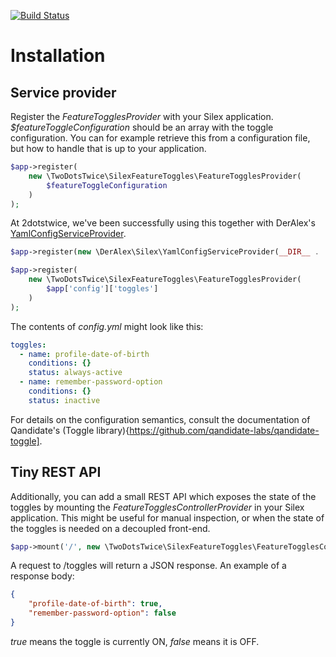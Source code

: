 [![Build Status](https://travis-ci.org/2dotstwice/silex-feature-toggles-provider.svg?branch=master)](https://travis-ci.org/2dotstwice/silex-feature-toggles-provider)

# Installation

## Service provider

Register the _FeatureTogglesProvider_ with your Silex application.
_$featureToggleConfiguration_ should be an array with the toggle configuration. 
You can for example retrieve this from a configuration file, but how to handle 
that is up to your application.

```php
$app->register(
    new \TwoDotsTwice\SilexFeatureToggles\FeatureTogglesProvider(
        $featureToggleConfiguration
    )
);
```

At 2dotstwice, we've been successfully using this together with DerAlex's 
[YamlConfigServiceProvider](https://github.com/deralex/YamlConfigServiceProvider).

```php
$app->register(new \DerAlex\Silex\YamlConfigServiceProvider(__DIR__ . '/config.yml'));

$app->register(
    new \TwoDotsTwice\SilexFeatureToggles\FeatureTogglesProvider(
        $app['config']['toggles']
    )
);
```

The contents of _config.yml_ might look like this:
 
```yaml
toggles:
  - name: profile-date-of-birth
    conditions: {}
    status: always-active
  - name: remember-password-option
    conditions: {}
    status: inactive
```

For details on the configuration semantics, consult the documentation of Qandidate's
(Toggle library){https://github.com/qandidate-labs/qandidate-toggle].

## Tiny REST API

Additionally, you can add a small REST API which exposes the state of the
toggles by mounting the _FeatureTogglesControllerProvider_ in your Silex
application.
This might be useful for manual inspection, or when the state of the toggles
is needed on a decoupled front-end.

```php
$app->mount('/', new \TwoDotsTwice\SilexFeatureToggles\FeatureTogglesControllerProvider());
```

A request to /toggles will return a JSON response. An example of a response body:

```json
{
    "profile-date-of-birth": true,
    "remember-password-option": false
}
```

_true_ means the toggle is currently ON, _false_ means it is OFF.
